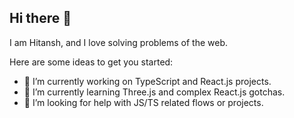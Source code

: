 ## Hi there 👋

I am Hitansh, and I love solving problems of the web.

Here are some ideas to get you started:

- 🔭 I’m currently working on TypeScript and React.js projects.
- 🌱 I’m currently learning Three.js and complex React.js gotchas.
- 🤔 I’m looking for help with JS/TS related flows or projects.
